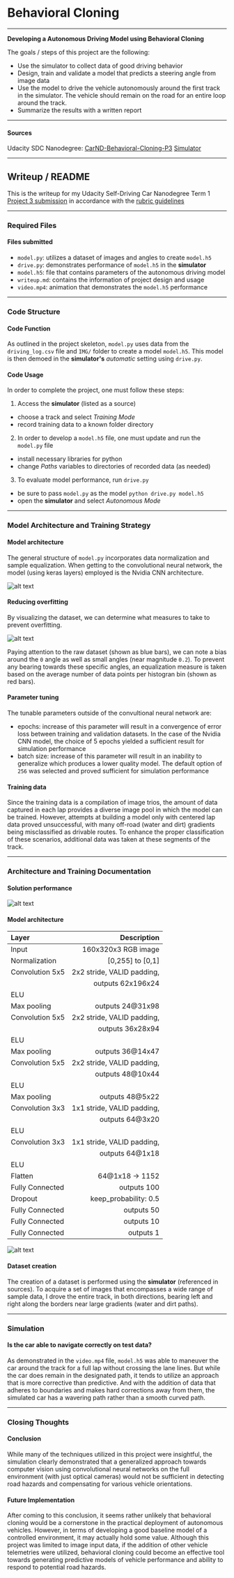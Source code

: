 # **Behavioral Cloning**

---

**Developing a Autonomous Driving Model using Behavioral Cloning**

The goals / steps of this project are the following:
* Use the simulator to collect data of good driving behavior 
* Design, train and validate a model that predicts a steering angle from image data
* Use the model to drive the vehicle autonomously around the first track in the simulator. The vehicle should remain on the road for an entire loop around the track.
* Summarize the results with a written report


---

[//]: # (Image References)

[image1]: ./images/figure_nvidiaCNNarchitecture.png "NVIDIA architecture"
[image2]: ./images/plot_anglesHist.png "Angle Equalization"
[image3]: ./images/ss_modelLoss.png "Model Loss"
[image4]: ./images/plot_errorLoss.png "MSE vs Epochs"

#### Sources
Udacity SDC Nanodegree: [CarND-Behavioral-Cloning-P3](https://github.com/udacity/CarND-Behavioral-Cloning-P3)
[Simulator](https://github.com/udacity/self-driving-car-sim)


---

## Writeup / README

This is the writeup for my Udacity Self-Driving Car Nanodegree Term 1 [Project 3 submission](https://github.com/liangk7/CarND-Term1-Project3) in accordance with the [rubric guidelines](https://review.udacity.com/#!/rubrics/432/view)


---

### Required Files

#### Files submitted
- `model.py`:	utilizes a dataset of images and angles to create `model.h5`
- `drive.py`:	demonstrates performance of `model.h5` in the **simulator**
- `model.h5`:	file that contains parameters of the autonomous driving model
- `writeup.md`:	contains the information of project design and usage
- `video.mp4`:	animation that demonstrates the `model.h5` performance


---

### Code Structure

#### Code Function
As outlined in the project skeleton, `model.py` uses data from the `driving_log.csv` file and `IMG/` folder to create a model `model.h5`. This model is then demoed in the **simulator's** *automatic* setting using `drive.py`.

#### Code Usage
In order to complete the project, one must follow these steps:
1) Access the **simulator** (listed as a source)
- choose a track and select *Training Mode*
- record training data to a known folder directory
2) In order to develop a `model.h5` file, one must update and run the `model.py` file
- install necessary libraries for python
- change *Paths* variables to directories of recorded data (as needed)
3) To evaluate model performance, run `drive.py`
- be sure to pass `model.py` as the model `python drive.py model.h5`
- open the **simulator** and select *Autonomous Mode*


---

### Model Architecture and Training Strategy

#### Model architecture
The general structure of `model.py` incorporates data normalization and sample equalization. When getting to the convolutional neural network, the model (using  keras layers) employed is the Nvidia CNN architecture. 

![alt text][image1]


#### Reducing overfitting

By visualizing the dataset, we can determine what measures to take to prevent overfitting.

![alt text][image2]

Paying attention to the raw dataset (shown as blue bars), we can note a bias around the `0` angle as well as small angles (near magnitude `0.2`). To prevent any bearing towards these specific angles, an equalization measure is taken based on the average number of data points per histogran bin (shown as red bars). 

#### Parameter tuning
The tunable parameters outside of the convultional neural network are:
- epochs: increase of this parameter will result in a convergence of error loss between training and validation datasets. In the case of the Nvidia CNN model, the choice of 5 epochs yielded a sufficient result for simulation performance
- batch size: increase of this parameter will result in an inability to generalize which produces a lower quality model. The default option of `256` was selected and proved sufficient for simulation performance

#### Training data
Since the training data is a compilation of image trios, the amount of data captured in each lap provides a diverse image pool in which the model can be trained. However, attempts at building a model only with centered lap data proved unsuccessful, with many off-road (water and dirt) gradients being misclassified as drivable routes. To enhance the proper classification of these scenarios, additional data was taken at these segments of the track.


---

### Architecture and Training Documentation

#### Solution performance


![alt text][image3]

#### Model architecture

|  Layer			|  Description					|
|:------------------|------------------------------:|
|  Input			|  160x320x3 RGB image			|
|  Normalization 	|  [0,255] to [0,1]				|
|  Convolution 5x5	|  2x2 stride, VALID padding,	|
|					|	outputs 62x196x24			|
|  ELU 				|								|
|  Max pooling		|  outputs 24@31x98				|
|  Convolution 5x5	|  2x2 stride, VALID padding,	|
|					|	outputs 36x28x94			|
|  ELU 				|								|
|  Max pooling		|  outputs 36@14x47				|
|  Convolution 5x5	|  2x2 stride, VALID padding,	|
|					|	outputs 48@10x44			|
|  ELU 	 			|								|
|  Max pooling		|  outputs 48@5x22				|
|  Convolution 3x3	|  1x1 stride, VALID padding,	|
|					|	outputs 64@3x20				|
|  ELU 	 			|								|
|  Convolution 3x3	|  1x1 stride, VALID padding,	|
|					|	outputs 64@1x18				|
|  ELU 	 			|								|
|  Flatten			|  64@1x18 -> 1152				|
|  Fully Connected	|  outputs 100					|
|  Dropout			|  keep_probability: 0.5 		|
|  Fully Connected	|  outputs 50					|
|  Fully Connected	|  outputs 10					|
|  Fully Connected	|  outputs 1					|


![alt text][image4]

#### Dataset creation
The creation of a dataset is performed using the **simulator** (referenced in sources). To acquire a set of images that encompasses a wide range of sample data, I drove the entire track, in both directions, bearing left and right along the borders near large gradients (water and dirt paths).


---

### Simulation

#### Is the car able to navigate correctly on test data?
As demonstrated in the `video.mp4` file, `model.h5` was able to maneuver the car around the track for a full lap without crossing the lane lines. But while the car does remain in the designated path, it tends to utilize an approach that is more corrective than predictive. And with the addition of data that adheres to boundaries and makes hard corrections away from them, the simulated car has a wavering path rather than a smooth curved path.


---

### Closing Thoughts

#### Conclusion
While many of the techniques utilized in this project were insightful, the simulation clearly demonstrated that a generalized approach towards computer vision using convolutional neural networks on the full environment (with just optical cameras) would not be sufficient in detecting road hazards and compensating for various vehicle orientations.

#### Future Implementation
After coming to this conclusion, it seems rather unlikely that behavioral cloning would be a cornerstone in the practical deployment of autonomous vehicles. However, in terms of developing a good baseline model of a controlled environment, it may actually hold some value. Although this project was limited to image input data, if the addition of other vehicle telemetries were utilized, behavioral cloning could become an effective tool towards generating predictive models of vehicle performance and ability to respond to potential road hazards.
